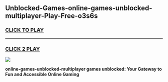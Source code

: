 
## Unblocked-Games-online-games-unblocked-multiplayer-Play-Free-o3s6s
<h3>
<a href="https://premium76.site?title=online-games-unblocked-multiplayer&ref=10A">CLICK TO PLAY</a></h3>
<hr>

<h3>
<a href="https://premium76.site?title=online-games-unblocked-multiplayer&ref=10A">CLICK 2 PLAY</a>
  
</h3>

<a href="https://premium76.site?title=online-games-unblocked-multiplayer&ref=10A"><img src="https://clearcache.store/games.png"></a>


**online-games-unblocked-multiplayer games unblocked: Your Gateway to Fun and Accessible Online Gaming**
